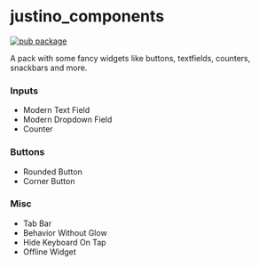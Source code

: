 # justino_components

[![pub package](https://img.shields.io/pub/v/justino_components.svg)](https://pub.dev/packages/justino_components)

A pack with some fancy widgets like buttons, textfields, counters, snackbars and more.

### Inputs
* Modern Text Field
* Modern Dropdown Field
* Counter

### Buttons
* Rounded Button
* Corner Button

### Misc
* Tab Bar
* Behavior Without Glow
* Hide Keyboard On Tap
* Offline Widget

